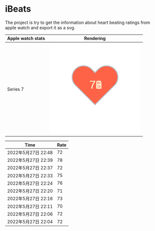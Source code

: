 # iBeats
The project is try to get the information about heart beating ratings from apple watch and export it as a svg.

| Apple watch stats | Rendering|
|--|--|
|Series 7 | ![](https://raw.githubusercontent.com/underwindfall/iBeats/main/files/heart.svg)|

<!--START_SECTION:my_heart_rate-->
| Time | Rate | 
 | ---- | ---- | 
| 2022年5月27日 22:48 | 72 |
| 2022年5月27日 22:39 | 78 |
| 2022年5月27日 22:37 | 72 |
| 2022年5月27日 22:33 | 75 |
| 2022年5月27日 22:24 | 76 |
| 2022年5月27日 22:20 | 71 |
| 2022年5月27日 22:16 | 73 |
| 2022年5月27日 22:11 | 70 |
| 2022年5月27日 22:06 | 72 |
| 2022年5月27日 22:04 | 72 |

<!--END_SECTION:my_heart_rate-->


